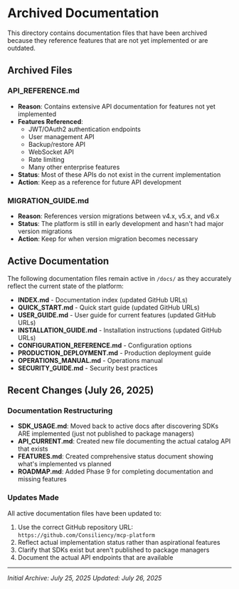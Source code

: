 # Archived Documentation

This directory contains documentation files that have been archived because they reference features that are not yet implemented or are outdated.

## Archived Files

### API_REFERENCE.md  
- **Reason**: Contains extensive API documentation for features not yet implemented
- **Features Referenced**:
  - JWT/OAuth2 authentication endpoints
  - User management API
  - Backup/restore API
  - WebSocket API
  - Rate limiting
  - Many other enterprise features
- **Status**: Most of these APIs do not exist in the current implementation
- **Action**: Keep as a reference for future API development

### MIGRATION_GUIDE.md
- **Reason**: References version migrations between v4.x, v5.x, and v6.x
- **Status**: The platform is still in early development and hasn't had major version migrations
- **Action**: Keep for when version migration becomes necessary

## Active Documentation

The following documentation files remain active in `/docs/` as they accurately reflect the current state of the platform:

- **INDEX.md** - Documentation index (updated GitHub URLs)
- **QUICK_START.md** - Quick start guide (updated GitHub URLs)  
- **USER_GUIDE.md** - User guide for current features (updated GitHub URLs)
- **INSTALLATION_GUIDE.md** - Installation instructions (updated GitHub URLs)
- **CONFIGURATION_REFERENCE.md** - Configuration options
- **PRODUCTION_DEPLOYMENT.md** - Production deployment guide
- **OPERATIONS_MANUAL.md** - Operations manual
- **SECURITY_GUIDE.md** - Security best practices

## Recent Changes (July 26, 2025)

### Documentation Restructuring
- **SDK_USAGE.md**: Moved back to active docs after discovering SDKs ARE implemented (just not published to package managers)
- **API_CURRENT.md**: Created new file documenting the actual catalog API that exists
- **FEATURES.md**: Created comprehensive status document showing what's implemented vs planned
- **ROADMAP.md**: Added Phase 9 for completing documentation and missing features

### Updates Made

All active documentation files have been updated to:
1. Use the correct GitHub repository URL: `https://github.com/Consiliency/mcp-platform`
2. Reflect actual implementation status rather than aspirational features
3. Clarify that SDKs exist but aren't published to package managers
4. Document the actual API endpoints that are available

---

*Initial Archive: July 25, 2025*
*Updated: July 26, 2025*